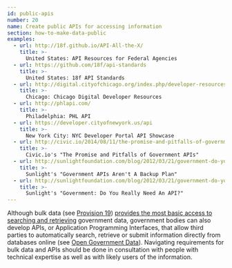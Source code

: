 ```yaml
---
id: public-apis
number: 20
name: Create public APIs for accessing information
section: how-to-make-data-public
examples: 
  - url: http://18f.github.io/API-All-the-X/
    title: >-
      United States: API Resources for Federal Agencies
  - url: https://github.com/18f/api-standards
    title: >-
      United States: 18f API Standards
  - url: http://digital.cityofchicago.org/index.php/developer-resources/
    title: >-
      Chicago: Chicago Digital Developer Resources
  - url: http://phlapi.com/
    title: >-
      Philadelphia: PHL API
  - url: https://developer.cityofnewyork.us/api
    title: >-
      New York City: NYC Developer Portal API Showcase
  - url: http://civic.io/2014/08/11/the-promise-and-pitfalls-of-government-apis/
    title: >-
      Civic.io's "The Promise and Pitfalls of Government APIs"
  - url: http://sunlightfoundation.com/blog/2012/03/21/government-do-you-really-need-an-api/
    title: >-
      Sunlight's "Government APIs Aren't A Backup Plan"
  - url: http://sunlightfoundation.com/blog/2012/03/21/government-do-you-really-need-an-api/
    title: >-
      Sunlight's "Government: Do You Really Need An API?"
---
```


<p>Although bulk data (see <a href="http://sunlightfoundation.com/opendataguidelines/#bulk-data">Provision 19</a>) <a href="http://sunlightfoundation.com/blog/2012/03/21/government-do-you-really-need-an-api/">provides the most basic access to searching and retrieving</a> government data, government bodies can also develop APIs, or Application Programming Interfaces, that allow third parties to automatically search, retrieve or submit information directly from databases online (see <a href="http://opengovdata.io/">Open Government Data</a>). Navigating requirements for bulk data and APIs should be done in consultation with people with technical expertise as well as with likely users of the information.</p>